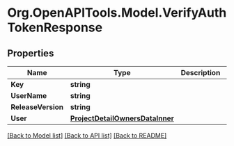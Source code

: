 
# Org.OpenAPITools.Model.VerifyAuthTokenResponse

## Properties

Name | Type | Description | Notes
------------ | ------------- | ------------- | -------------
**Key** | **string** |  | 
**UserName** | **string** |  | 
**ReleaseVersion** | **string** |  | 
**User** | [**ProjectDetailOwnersDataInner**](ProjectDetailOwnersDataInner.md) |  | 

[[Back to Model list]](../README.md#documentation-for-models)
[[Back to API list]](../README.md#documentation-for-api-endpoints)
[[Back to README]](../README.md)

